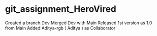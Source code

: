 # git_assignment_HeroVired

Created a branch Dev 
Merged Dev with Main 
Released 1st version as 1.0 from Main
Added Aditya-rgb ( Aditya ) as Collaborator
